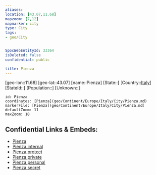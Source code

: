 ```yaml
---
aliases: 
location: [43.07,11.68]
mapzoom: [7,12] 
mapmarker: city 
type: City
tags:
- geo/City


SpocWebEntityId: 33364
isDeleted: false
confidential: public

title: Pienza
---
```

[geo-lon::11.68]
[geo-lat::43.07]
[name::Pienza]
[State::]
[Country::[Italy](geo/Continent/Europe/Italy.md)]
[StateId::]
[Population::]
[Unknown::]


```leaflet
id: Pienza
coordinates: [Pienza](geo/Continent/Europe/Italy/City/Pienza.md)
markerFile: [Pienza](geo/Continent/Europe/Italy/City/Pienza.md)
defaultZoom: 11 
maxZoom: 18
```


## Confidential Links & Embeds: 
- [Pienza](../../../../../../_public/geo/Continent/Europe/Italy/City/Pienza.md) 
- [Pienza.internal](../../../../../../_internal/geo/Continent/Europe/Italy/City/Pienza.internal.md) 
- [Pienza.protect](../../../../../../_protect/geo/Continent/Europe/Italy/City/Pienza.protect.md) 
- [Pienza.private](../../../../../../_private/geo/Continent/Europe/Italy/City/Pienza.private.md) 
- [Pienza.personal](../../../../../../_personal/geo/Continent/Europe/Italy/City/Pienza.personal.md) 
- [Pienza.secret](../../../../../../_secret/geo/Continent/Europe/Italy/City/Pienza.secret.md) 
